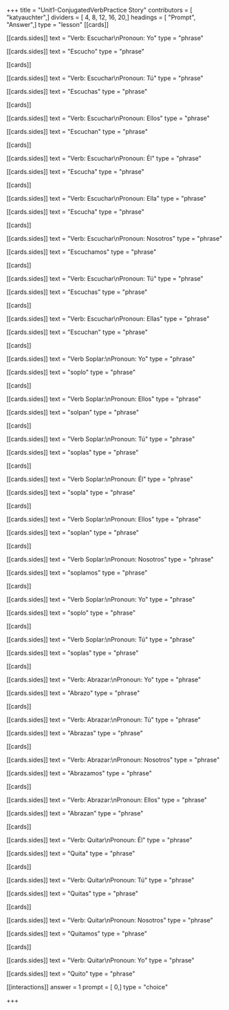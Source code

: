 +++
title = "Unit1-ConjugatedVerbPractice Story"
contributors = [ "katyauchter",]
dividers = [ 4, 8, 12, 16, 20,]
headings = [ "Prompt", "Answer",]
type = "lesson"
[[cards]]

[[cards.sides]]
text = "Verb: Escuchar\nPronoun: Yo"
type = "phrase"

[[cards.sides]]
text = "Escucho"
type = "phrase"

[[cards]]

[[cards.sides]]
text = "Verb: Escuchar\nPronoun: Tú"
type = "phrase"

[[cards.sides]]
text = "Escuchas"
type = "phrase"

[[cards]]

[[cards.sides]]
text = "Verb: Escuchar\nPronoun: Ellos"
type = "phrase"

[[cards.sides]]
text = "Escuchan"
type = "phrase"

[[cards]]

[[cards.sides]]
text = "Verb: Escuchar\nPronoun: Él"
type = "phrase"

[[cards.sides]]
text = "Escucha"
type = "phrase"

[[cards]]

[[cards.sides]]
text = "Verb: Escuchar\nPronoun: Ella"
type = "phrase"

[[cards.sides]]
text = "Escucha"
type = "phrase"

[[cards]]

[[cards.sides]]
text = "Verb: Escuchar\nPronoun: Nosotros"
type = "phrase"

[[cards.sides]]
text = "Escuchamos"
type = "phrase"

[[cards]]

[[cards.sides]]
text = "Verb: Escuchar\nPronoun: Tú"
type = "phrase"

[[cards.sides]]
text = "Escuchas"
type = "phrase"

[[cards]]

[[cards.sides]]
text = "Verb: Escuchar\nPronoun: Ellas"
type = "phrase"

[[cards.sides]]
text = "Escuchan"
type = "phrase"

[[cards]]

[[cards.sides]]
text = "Verb Soplar:\nPronoun: Yo"
type = "phrase"

[[cards.sides]]
text = "soplo"
type = "phrase"

[[cards]]

[[cards.sides]]
text = "Verb Soplar:\nPronoun: Ellos"
type = "phrase"

[[cards.sides]]
text = "solpan"
type = "phrase"

[[cards]]

[[cards.sides]]
text = "Verb Soplar:\nPronoun: Tú"
type = "phrase"

[[cards.sides]]
text = "soplas"
type = "phrase"

[[cards]]

[[cards.sides]]
text = "Verb Soplar:\nPronoun: Él"
type = "phrase"

[[cards.sides]]
text = "sopla"
type = "phrase"

[[cards]]

[[cards.sides]]
text = "Verb Soplar:\nPronoun: Ellos"
type = "phrase"

[[cards.sides]]
text = "soplan"
type = "phrase"

[[cards]]

[[cards.sides]]
text = "Verb Soplar:\nPronoun: Nosotros"
type = "phrase"

[[cards.sides]]
text = "soplamos"
type = "phrase"

[[cards]]

[[cards.sides]]
text = "Verb Soplar:\nPronoun: Yo"
type = "phrase"

[[cards.sides]]
text = "soplo"
type = "phrase"

[[cards]]

[[cards.sides]]
text = "Verb Soplar:\nPronoun: Tú"
type = "phrase"

[[cards.sides]]
text = "soplas"
type = "phrase"

[[cards]]

[[cards.sides]]
text = "Verb: Abrazar:\nPronoun: Yo"
type = "phrase"

[[cards.sides]]
text = "Abrazo"
type = "phrase"

[[cards]]

[[cards.sides]]
text = "Verb: Abrazar:\nPronoun: Tú"
type = "phrase"

[[cards.sides]]
text = "Abrazas"
type = "phrase"

[[cards]]

[[cards.sides]]
text = "Verb: Abrazar:\nPronoun: Nosotros"
type = "phrase"

[[cards.sides]]
text = "Abrazamos"
type = "phrase"

[[cards]]

[[cards.sides]]
text = "Verb: Abrazar:\nPronoun: Ellos"
type = "phrase"

[[cards.sides]]
text = "Abrazan"
type = "phrase"

[[cards]]

[[cards.sides]]
text = "Verb: Quitar\nPronoun: Él"
type = "phrase"

[[cards.sides]]
text = "Quita"
type = "phrase"

[[cards]]

[[cards.sides]]
text = "Verb: Quitar\nPronoun: Tú"
type = "phrase"

[[cards.sides]]
text = "Quitas"
type = "phrase"

[[cards]]

[[cards.sides]]
text = "Verb: Quitar\nPronoun: Nosotros"
type = "phrase"

[[cards.sides]]
text = "Quitamos"
type = "phrase"

[[cards]]

[[cards.sides]]
text = "Verb: Quitar\nPronoun: Yo"
type = "phrase"

[[cards.sides]]
text = "Quito"
type = "phrase"

[[interactions]]
answer = 1
prompt = [ 0,]
type = "choice"

+++
